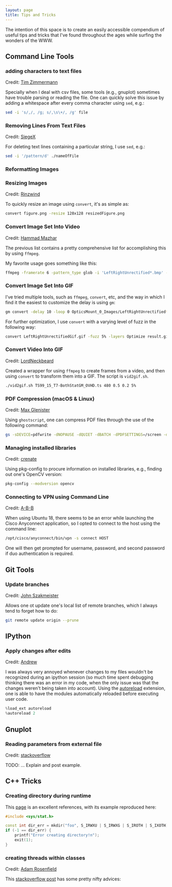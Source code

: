 ```yaml
---
layout: page
title: Tips and Tricks
---
```


The intention of this space is to create an easily accessible compendium of useful tips and tricks that I've found throughout the ages while surfing the wonders of the WWW. 

## Command Line Tools


### adding characters to text files
Credit: [Tim Zimmermann](https://stackoverflow.com/questions/26476420/make-one-space-after-every-comma)

Specially when I deal with csv files, some tools (e.g., gnuplot) sometimes have trouble parsing or reading the file. One can quickly solve this issue by adding a whitespace after every comma character using `sed`, e.g.:

```bash
sed -i 's/,/, /g; s/,\s\+/, /g' file
```


### Removing Lines From Text Files
Credit: [SiegeX](https://stackoverflow.com/questions/5410757/delete-lines-in-a-text-file-that-contain-a-specific-string)

For deleting text lines containing a particular string, I use `sed`, e.g.:

```bash
sed -i '/pattern/d' ./nameOfFile
```

### Reformatting Images



### Resizing Images
Credit: [Rinzwind](https://askubuntu.com/questions/271776/how-to-resize-an-image-through-the-terminal)

To quickly resize an image using ```convert```, it's as simple as:

```bash
convert figure.png -resize 128x128 resizedFigure.png
``` 

### Convert Image Set Into Video
Credit: [Hammad Mazhar](http://hamelot.io/visualization/using-ffmpeg-to-convert-a-set-of-images-into-a-video/)

The previous list contains a pretty comprehensive list for accomplishing this by using `ffmpeg`.

My favorite usage goes something like this:

```bash
ffmpeg -framerate 6 -pattern_type glob -i 'LeftRightUnrectified*.bmp' -vb 20M -vcodec mpeg4 out.mp4
```

### Convert Image Set Into GIF

I've tried multiple tools, such as `ffmpeg`, `convert`, etc, and the way in which I find it the easiest to customize the delay is using `gm`:

```bash
gm convert -delay 10 -loop 0 OpticsMount_0_Images/LeftRightUnrectified*.bmp out.gif
```

For further optimization, I use `convert` with a varying level of fuzz in the following way:

```bash
convert LeftRightUnrectifiedGif.gif -fuzz 5% -layers Optimize result.gif
```

### Convert Video Into GIF
Credit: [LordNeckbeard](https://superuser.com/questions/556029/how-do-i-convert-a-video-to-gif-using-ffmpeg-with-reasonable-quality)

Created a wrapper for using `ffmpeg` to create frames from a video, and then using `convert` to transform them into a GIF. The script is `vid2gif.sh`.

```bash
./vid2gif.sh TS99_15_T7-BothStatGM_OVHD.ts 480 0.5 0.2 5%
```


### PDF Compression (macOS & Linux)
Credit: [Max Glenister](https://blog.omgmog.net/post/compressing-pdf-from-your-mac-or-linux-terminal-with-ghostscript/)

Using `ghostscript`, one can compress PDF files through the use of the following command:

```bash
gs -sDEVICE=pdfwrite -dNOPAUSE -dQUIET -dBATCH -dPDFSETTINGS=/screen -dCompatibilityLevel=1.4 -sOutputFile=output.pdf input.pdf
```

### Managing installed libraries
Credit: [crenate](https://stackoverflow.com/questions/8804064/find-opencv-version-installed-on-ubuntu)

Using pkg-config to procure information on installed libraries, e.g., finding out one's OpenCV version:

```bash
pkg-config --modversion opencv
```

### Connecting to VPN using Command Line
Credit: [A-B-B](https://superuser.com/questions/649614/connect-using-anyconnect-from-command-line)

When using Ubuntu 18, there seems to be an error while launching the Cisco Anyconnect application, so I opted to connect to the host using the command line:

```bash
/opt/cisco/anyconnect/bin/vpn -s connect HOST
```

One will then get prompted for username, password, and second password if duo authentication is required.


## Git Tools

### Update branches
Credit: [John Szakmeister](https://stackoverflow.com/questions/20106712/what-are-the-differences-between-git-remote-prune-git-prune-git-fetch-prune)

Allows one ot update one's local list of remote branches, which I always tend to forget how to do:

```bash
git remote update origin --prune
```


## IPython

### Apply changes after edits
Credit: [Andrew](https://stackoverflow.com/questions/1254370/reimport-a-module-in-python-while-interactive)

I was always very annoyed whenever changes to my files wouldn't be recognized during an ipython session (so much time spent debugging thinking there was an error in my code, when the only issue was that the changes weren't being taken into account). Using the [autoreload](https://ipython.readthedocs.io/en/stable/config/extensions/autoreload.html) extension, one is able to have the modules automatically reloaded before executing user code.

```python
%load_ext autoreload
%autoreload 2
```



## Gnuplot

### Reading parameters from external file
Credit: [stackoverflow](https://stackoverflow.com/questions/11211339/gnuplot-store-one-number-from-data-file-into-variable)

TODO: ... Explain and post example.


## C++ Tricks

### Creating directory during runtime

This [page](https://codeyarns.com/2014/08/07/how-to-create-directory-using-c-on-linux/) is an excellent references, with its example reproduced here:

```cpp
#include <sys/stat.h>

const int dir_err = mkdir("foo", S_IRWXU | S_IRWXG | S_IROTH | S_IXOTH);
if (-1 == dir_err) {
    printf("Error creating directory!n");
    exit(1);
}
```

### creating threads within classes

Credit: [Adam Rosenfield](https://stackoverflow.com/users/9530/adam-rosenfield)

This [stackoverflow post](https://stackoverflow.com/questions/1151582/pthread-function-from-a-class) has some pretty nifty advices:

